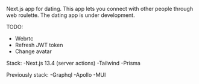 Next.js app for dating. 
This app lets you connect with other people through web roulette. 
The dating app is under development.

TODO:
- Webrtc
- Refresh JWT token
- Change avatar

Stack:
-Next.js 13.4 (server actions)
-Tailwind
-Prisma


Previously stack:
-Graphql
-Apollo
-MUI
